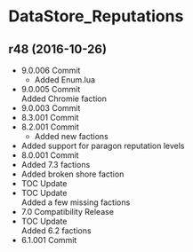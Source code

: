# DataStore_Reputations

## r48 (2016-10-26)

- 9.0.006 Commit  
    - Added Enum.lua  
- 9.0.005 Commit  
    Added Chromie faction  
- 9.0.003 Commit  
- 8.3.001 Commit  
- 8.2.001 Commit  
    - Added new factions  
- Added support for paragon reputation levels  
- 8.0.001 Commit  
- Added 7.3 factions  
- Added broken shore faction  
- TOC Update  
- TOC Update  
    Added a few missing factions  
- 7.0 Compatibility Release  
- TOC Update  
    Added 6.2 factions  
- 6.1.001 Commit  
